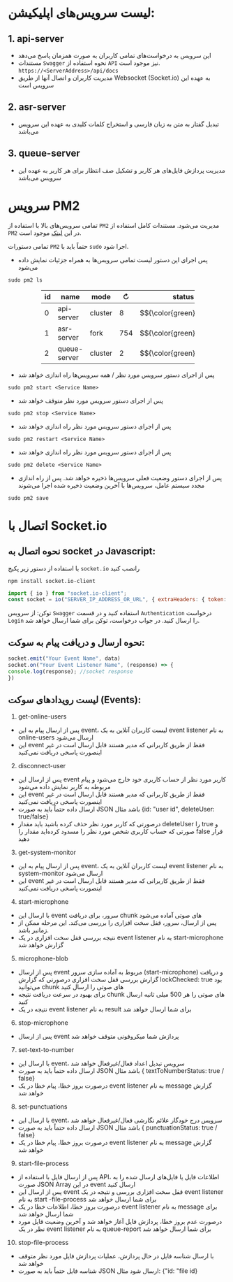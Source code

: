 <!-- language: rtl -->
# لیست سرویس‌های اپلیکیشن:

## 1. api-server

- این سرویس به درخواست‌های تمامی کاربران به صورت همزمان پاسخ می‌دهد
- مستندات `Swagger` نحوه استفاده از `API` نیز موجود است. `https://<ServerAddress>/api/docs`
- مدیریت کاربران و اتصال آنها از طریق Websocket (Socket.io) به عهده این سرویس است

## 2. asr-server
- تبدیل گفتار به متن به زبان فارسی و استخراج کلمات کلیدی به عهده این سرویس می‌باشد
## 3. queue-server
- مدیریت پردازش فایل‌های هر کاربر و تشکیل صف انتظار برای هر کاربر به عهده این سرویس می‌باشد

# سرویس PM2

تمامی سرویس‌های بالا با استفاده از `PM2` مدیریت می‌شود. مستندات کامل استفاده از `PM2` در این [لینک](https://pm2.keymetrics.io/docs/usage/quick-start/) موجود است.

تمامی دستورات `PM2` حتماً باید با `sudo` اجرا شود.


- پس اجرای این دستور لیست تمامی سرویس‌ها به همراه جزئیات نمایش داده می‌شود
```console
sudo pm2 ls
```
<div style="margin-left: auto; margin-right: auto; width: 70%">
  
| id | name | mode | ↻ | status | cpu | memory |
| --- | --- | --- |---|---|---|---|
| 0 | api-server | cluster | 8 | $${\color{green}online}$$ | 0% | 91.7mb |
| 1 | asr-server | fork | 754 | $${\color{green}online}$$ | 0% | 3.9mb |
| 2 | queue-server | cluster | 2 | $${\color{green}online}$$ | 0% | 70.7mb |

</div>

- پس از اجرای دستور سرویس مورد نظر / همه سرویس‌ها راه اندازی خواهد شد
```console
sudo pm2 start <Service Name>
```
- پس از اجرای دستور سرویس مورد نظر متوقف خواهد شد
```console
sudo pm2 stop <Service Name>
```
- پس از اجرای دستور سرویس مورد نظر راه اندازی خواهد شد
```console
sudo pm2 restart <Service Name>
```
-  پس از اجرای دستور سرویس مورد نظر راه اندازی خواهد شد
```console
sudo pm2 delete <Service Name>
```
- پس از اجرای دستور وضعیت فعلی سرویس‌ها ذخیره خواهد شد. پس از راه اندازی مجدد سیستم عامل، سرویس‌ها با آخرین وضعیت ذخیره شده اجرا می‌شوند
```console
sudo pm2 save
```

# اتصال با Socket.io

## نحوه اتصال به socket در Javascript:

با استفاده از دستور زیر پکیج `socket.io` رانصب کنید

```console
npm install socket.io-client
```

```js
import { io } from "socket.io-client";
const socket = io("SERVER_IP_ADDRESS_OR_URL", { extraHeaders: { token: token, platform: "mobile-app" || "browser" }})
```

توکن: از سرویس `Swagger` استفاده کنید و در قسمت `Authentication` درخواست `Login` را ارسال کنید. در جواب درخواست، توکن برای شما ارسال خواهد شد.

## نحوه ارسال و دریافت پیام به سوکت:
```js
socket.emit("Your Event Name", data)
socket.on("Your Event Listener Name", (response) => {
console.log(response); //socket response
})
```


## لیست رویدادهای سوکت (Events):

1. get-online-users
- پس از ارسال پیام به این event، لیست کاربران آنلاین به یک event listener به نام online-users ارسال می‌شود
- این event فقط از طریق کاربرانی که مدیر هستند قابل ارسال است در غیر اینصورت پاسخی دریافت نمی‌کنید

2. disconnect-user
- پس از ارسال این event کاربر مورد نظر از حساب کاربری خود خارج می‌شود و پیام مربوطه به کاربر نمایش داده می‌شود
- این event فقط از طریق کاربرانی که مدیر هستند قابل ارسال است در غیر اینصورت پاسخی دریافت نمی‌کنید
- ارسال داده حتماً باید به صورت JSON باشد مثال {id: "user id", deleteUser: true/false}
- درصورتی که کاربر مورد نظر حذف کرده باشید باید مقدار deleteUser را true و صورتی که حساب کاربری شخص مورد نظر را مسدود کرده‌اید مقدار را false قرار دهید

3. get-system-monitor
- پس از ارسال پیام به این event، لیست کاربران آنلاین به یک event listener به نام system-monitor ارسال می‌شود
- این event فقط از طریق کاربرانی که مدیر هستند قابل ارسال است در غیر اینصورت پاسخی دریافت نمی‌کنید

4. start-microphone
- با ارسال این event سرور، برای دریافت chunk های صوتی آماده می‌شود
- پس از ارسال، سرور، قفل سخت افزاری را بررسی می‌کند. این مرحله ممکن از زمانبر باشد.
- نتیجه بررسی قفل سخت افزاری در یک event listener به نام start-microphone گزارش خواهد شد

5. microphone-blob
- پس از ارسال event مربوط به آماده سازی سرور (start-microphone) و دریافت گزارش بررسی قفل سخت افزاری درصورتی که گزارش lockChecked: true بود می‌توانید chunk های صوتی را ارسال کنید
- برای بهبود در سرعت دریافت نتیجه chunk های صوتی را هر 500 میلی ثانیه ارسال کنید
- نتیجه در یک event listener به نام result برای شما ارسال خواهد شد

6. stop-microphone
- پس از ارسال event پردازش شما میکروفونی متوقف خواهد شد

7. set-text-to-number
- با ارسال این event، سرویس تبدیل اعداد فعال/غیرفعال خواهد شد
- ارسال داده حتماً باید به صورت JSON باشد مثال { textToNumberStatus: true / false}
- درصورت بروز خطا، پیام خطا در یک event listener به نام message گزارش خواهد شد

8. set-punctuations
- با ارسال این event، سرویس درج خودگار علائم نگارشی فعال/غیرفعال خواهد شد
- ارسال داده حتماً باید به صورت JSON باشد مثال { punctuationStatus: true / false}
- درصورت بروز خطا، پیام خطا در یک event listener به نام message گزارش خواهد شد

9. start-file-process
- پس از ارسال فایل با استفاده از API، اطلاعات فایل یا فایل‌های ارسال شده را به صورت JSON Array در این event ارسال کنید
- پس از ارسال این event قفل سخت افزاری بررسی و نتیجه در یک event listener به نام start -file-process برای شما ارسال خواهد شد
- درصورت بروز خطا، اطلاعات خطا در یک event listener به نام message برای شما ارسال خواهد شد
- درصورت عدم بروز خطا، پردازش فایل آغاز خواهد شد و آخرین وضعیت فایل مورد نظر در یک event listener به نام queue-report برای شما ارسال خواهد شد

10. stop-file-process
- با ارسال شناسه فایل در حال پردازش، عملیات پردازش فایل مورد نظر متوقف خواهد شد
- شناسه فایل حتماً باید به صورت JSON ارسال شود مثال: {"id: "file id}
